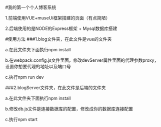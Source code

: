 #我的第一个个人博客系统

1.前端使用VUE+museUi框架搭建的页面（有点简陋）

2.后端使用的是NODE的Express框架 + Mysql数据库搭建

#使用方法 ###1.blog文件夹，在此文件是vue的文件夹

a.在此文件夹下面执行npm install

b.在webpack.config.js文件里面，修改devServer属性里面的代理参数proxy，设置你想要代理的地址以及端口号

c.执行npm run dev

###2.blogServer文件夹，在此文件是后端的文件夹

a.在此文件夹下面执行npm install

b.修改db.js文件是连接数据库的配置，修改成你的数据库连接配置

c.执行npm start
